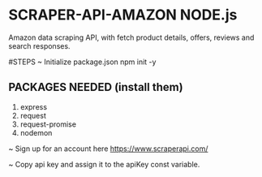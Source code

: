 # SCRAPER-API-AMAZON NODE.js
Amazon data scraping API, with fetch product details, offers, reviews and search responses.

#STEPS
~ Initialize package.json npm init -y
## PACKAGES NEEDED (install them)
1. express
2. request
3. request-promise
4. nodemon

~ Sign up for an account here https://www.scraperapi.com/

~ Copy api key and assign it to the apiKey const variable. 
